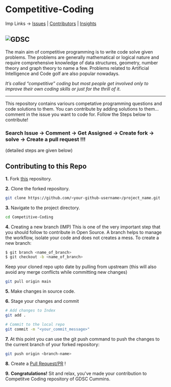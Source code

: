 # Competitive-Coding

Imp Links -> [Issues](https://github.com/Google-Developer-Student-Club-CCOEW/Competitive-Coding/issues) | [Contributors](https://github.com/Google-Developer-Student-Club-CCOEW/Competitive-Coding/graphs/contributors) | [Insights](https://github.com/Google-Developer-Student-Club-CCOEW/Competitive-Coding/pulse)

![GDSC](https://user-images.githubusercontent.com/56436897/193326497-f15493fe-c12e-455f-b86c-28fcf539e7a7.png)
---
The main aim of competitive programming is to write code solve given problems. The problems are generally mathematical or logical nature and require comprehensive knowledge of data structures, geometry, number theory and graph theory to name a few. Problems related to Artificial Intelligence and Code golf are also popular nowadays. 

_It’s called “competitive” coding but most people get involved only to improve their own coding skills or just for the thrill of it_.

---
This repository contains variours competative programming questions and code solutions to them. You can contribute by adding solutions to them... comment in the issue you want to code for. Follow the Steps below to contribute!

### Search Issue -> Comment -> Get Assigned -> Create fork -> solve -> Create a pull request !!!
(detailed steps are given below)
## Contributing to this Repo

**1.** Fork [this](https://github.com/Google-Developer-Student-Club-CCOEW/Competitive-Coding/fork) repository.

**2.** Clone the forked repository.

```bash
git clone https://github.com/<your-github-username>/project_name.git
```

**3.** Navigate to the project directory.

```bash
cd Competitive-Coding
```

**4.** Creating a new branch (IMP)
This is one of the very important step that you should follow to contribute in Open Source. A branch helps to manage the workflow, isolate your code and does not creates a mess. To create a new branch:

```bash
$ git branch <name_of_branch>
$ git checkout -b <name_of_branch>
```

Keep your cloned repo upto date by pulling from upstream (this will also avoid any merge conflicts while committing new changes)

```bash
git pull origin main
```

**5.** Make changes in source code.

**6.** Stage your changes and commit

```bash
# Add changes to Index
git add .

# Commit to the local repo
git commit -m "<your_commit_message>"
```

**7.** At this point you can use the git push command to push the changes to the current branch of your forked repository:

```bash
git push origin <branch-name>
```

**8.** Create a [Pull Request/PR](https://help.github.com/en/github/collaborating-with-issues-and-pull-requests/creating-a-pull-request) !

**9.** **Congratulations!** Sit and relax, you've made your contribution to Competitve Coding repository of GDSC Cummins.
